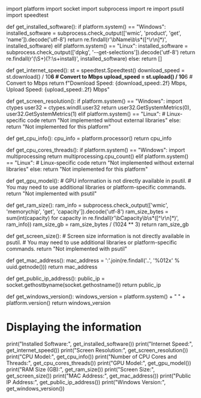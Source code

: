 import platform
import socket
import subprocess
import re
import psutil
import speedtest


def get_installed_software():
    if platform.system() == "Windows":
        installed_software = subprocess.check_output(['wmic', 'product', 'get', 'name']).decode('utf-8')
        return re.findall(r'\bName\b\s*([^\r\n]*)', installed_software)
    elif platform.system() == "Linux":
        installed_software = subprocess.check_output(['dpkg', '--get-selections']).decode('utf-8')
        return re.findall(r'(\S+)(?:\s+install)', installed_software)
    else:
        return []

def get_internet_speed():
    st = speedtest.Speedtest()
    download_speed = st.download() / 10**6  # Convert to Mbps
    upload_speed = st.upload() / 10**6  # Convert to Mbps
    return f"Download Speed: {download_speed:.2f} Mbps, Upload Speed: {upload_speed:.2f} Mbps"


def get_screen_resolution():
    if platform.system() == "Windows":
        import ctypes
        user32 = ctypes.windll.user32
        return user32.GetSystemMetrics(0), user32.GetSystemMetrics(1)
    elif platform.system() == "Linux":
        # Linux-specific code
        return "Not implemented without external libraries"
    else:
        return "Not implemented for this platform"

def get_cpu_info():
    cpu_info = platform.processor()
    return cpu_info

def get_cpu_cores_threads():
    if platform.system() == "Windows":
        import multiprocessing
        return multiprocessing.cpu_count()
    elif platform.system() == "Linux":
        # Linux-specific code
        return "Not implemented without external libraries"
    else:
        return "Not implemented for this platform"

def get_gpu_model():
    # GPU information is not directly available in psutil.
    # You may need to use additional libraries or platform-specific commands.
    return "Not implemented with psutil"


def get_ram_size():
    ram_info = subprocess.check_output(['wmic', 'memorychip', 'get', 'capacity']).decode('utf-8')
    ram_size_bytes = sum(int(capacity) for capacity in re.findall(r'\bCapacity\b\s*([^\r\n]*)', ram_info))
    ram_size_gb = ram_size_bytes / (1024 ** 3)
    return ram_size_gb

def get_screen_size():
    # Screen size information is not directly available in psutil.
    # You may need to use additional libraries or platform-specific commands.
    return "Not implemented with psutil"



def get_mac_address():
    mac_address = ':'.join(re.findall('..', '%012x' % uuid.getnode()))
    return mac_address

def get_public_ip_address():
    public_ip = socket.gethostbyname(socket.gethostname())
    return public_ip

def get_windows_version():
    windows_version = platform.system() + " " + platform.version()
    return windows_version

# Displaying the information
print("Installed Software:", get_installed_software())
print("Internet Speed:", get_internet_speed())
print("Screen Resolution:", get_screen_resolution())
print("CPU Model:", get_cpu_info())
print("Number of CPU Cores and Threads:", get_cpu_cores_threads())
print("GPU Model:", get_gpu_model())
print("RAM Size (GB):", get_ram_size())
print("Screen Size:", get_screen_size())
print("MAC Address:", get_mac_address())
print("Public IP Address:", get_public_ip_address())
print("Windows Version:", get_windows_version())
